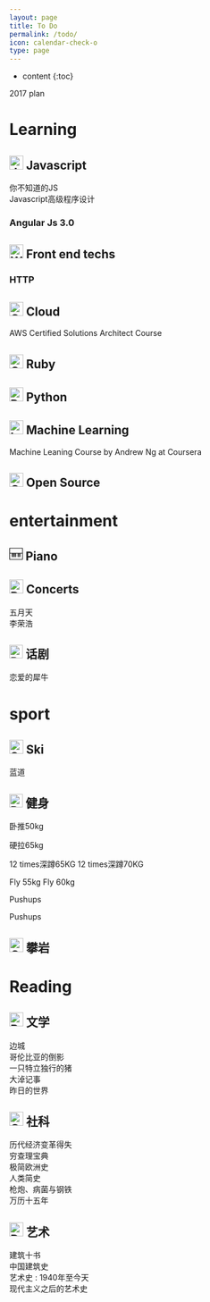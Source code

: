 ```yaml
---
layout: page
title: To Do
permalink: /todo/
icon: calendar-check-o
type: page
---
```


* content
{:toc}


2017 plan



# Learning
## <img src="https://png.icons8.com/javascript/ios7/25" title="JavaScript" width="25" height="25"> Javascript
<i class="fa fa-square-o" aria-hidden="true"></i> 你不知道的JS <br>
<i class="fa fa-square-o" aria-hidden="true"></i> Javascript高级程序设计

### Angular Js 3.0


## <img src="https://png.icons8.com/web-design/ios7/25" title="Web Design" width="25" height="25"> Front end techs

### HTTP


## <img src="https://png.icons8.com/cloud-sync/ios7/25" title="Cloud Sync" width="25" height="25"> Cloud
<i class="fa fa-square-o" aria-hidden="true"></i> AWS Certified Solutions Architect Course


## <img src="https://png.icons8.com/gem/ios7/25" title="Gem" width="25" height="25"> Ruby

## <img src="https://png.icons8.com/python/ios7/25" title="Python" width="25" height="25"> Python



## <img src="https://png.icons8.com/learning/ios7/25" title="Learning" width="25" height="25"> Machine Learning
<i class="fa fa-square-o" aria-hidden="true"></i> Machine Leaning Course by Andrew Ng at Coursera


## <img src="https://png.icons8.com/github/ios7/25" title="GitHub" width="25" height="25"> Open Source

# entertainment
## <img class="icon icons8-Piano" width="24" height="24" src="data:image/png;base64,iVBORw0KGgoAAAANSUhEUgAAADIAAAAyCAYAAAAeP4ixAAAAtklEQVRoge2XUQqDMBBE98g9ikfyBnqj9rMtriHrpDgp78GCDGayD7+MAPgZW0Q8J58tDJYYNe+HSUHEDUTcQMQNRNxAxA1E3EDEDUTcOIjMPrcvMFykxeHQxVztbXUgMmKRW0VWIVd7Wx1dIvtJcTVXezNKIutJcTVXezMQ6bmwdxH1fAQiiAzpzbgssgi52ptRElk+3nsIudqbURJxBhE3EHEDETf+V2T2+fobm3X2xhcDUHgBm2GqGAY5/1cAAAAASUVORK5CYII=" >  Piano

## <img src="https://png.icons8.com/drums/ios7/25" title="Drums" width="25" height="25"> Concerts
<i class="fa fa-square-o" aria-hidden="true"></i>  五月天 <br>
<i class="fa fa-check-square-o" aria-hidden="true"></i>  李荣浩

## <img src="https://png.icons8.com/drama/android/24" title="Drama" width="24" height="24"> 话剧

<i class="fa fa-square-o" aria-hidden="true"></i>  恋爱的犀牛

# sport

## <img src="https://png.icons8.com/skiing/ios7/25" title="Skiing" width="25" height="25"> Ski

<i class="fa fa-square-o" aria-hidden="true"></i> 蓝道

## <img src="https://png.icons8.com/dumbbell/android/24" title="Dumbbell" width="24" height="24"> 健身

<i class="fa fa-square-o" aria-hidden="true"></i> 卧推50kg

<i class="fa fa-square-o" aria-hidden="true"></i> 硬拉65kg

<i class="fa fa-check-square-o" aria-hidden="true"></i> 12 times深蹲65KG
<i class="fa fa-square-o" aria-hidden="true"></i> 12 times深蹲70KG

<i class="fa fa-check-square-o" aria-hidden="true"></i> Fly 55kg
<i class="fa fa-square-o" aria-hidden="true"></i> Fly 60kg

<i class="fa fa-square-o" aria-hidden="true"></i> Pushups 

<i class="fa fa-square-o" aria-hidden="true"></i> Pushups 

## <img src="https://png.icons8.com/climbing/ios7/25" title="Climbing" width="25" height="25"> 攀岩

#  Reading
## <img src="https://png.icons8.com/books/ios7/25" title="Books" width="25" height="25"> 文学
<i class="fa fa-check-square-o" aria-hidden="true"></i> 边城 <br>
<i class="fa fa-check-square-o" aria-hidden="true"></i> 哥伦比亚的倒影 <br>
<i class="fa fa-square-o" aria-hidden="true"></i> 一只特立独行的猪 <br>
<i class="fa fa-check-square-o" aria-hidden="true"></i> 大淖记事 <br>
<i class="fa fa-square-o" aria-hidden="true"></i> 昨日的世界


## <img src="https://png.icons8.com/greek-pillar-capital/ios7/25" title="Greek Pillar Capital" width="25" height="25"> 社科
<i class="fa fa-square-o" aria-hidden="true"></i> 历代经济变革得失 <br>
<i class="fa fa-square-o" aria-hidden="true"></i>  穷查理宝典 <br>
<i class="fa fa-check-square-o" aria-hidden="true"></i> 极简欧洲史 <br>
<i class="fa fa-check-square-o" aria-hidden="true"></i> 人类简史 <br>
<i class="fa fa-square-o" aria-hidden="true"></i> 枪炮、病菌与钢铁 <br>
<i class="fa fa-square-o" aria-hidden="true"></i> 万历十五年

## <img src="https://png.icons8.com/da-vinci/ios7/25" title="Da Vinci" width="25" height="25"> 艺术
<i class="fa fa-square-o" aria-hidden="true"></i> 建筑十书 <br>
<i class="fa fa-square-o" aria-hidden="true"></i> 中国建筑史  <br>
<i class="fa fa-square-o" aria-hidden="true"></i> 艺术史 : 1940年至今天 <br>
<i class="fa fa-square-o" aria-hidden="true"></i> 现代主义之后的艺术史



